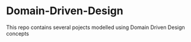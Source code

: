 # Domain-Driven-Design
This repo contains several pojects modelled using Domain Driven Design concepts

